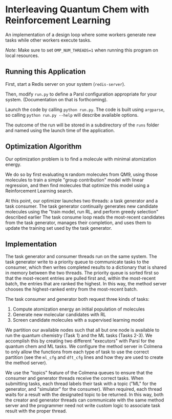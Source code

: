 # Interleaving Quantum Chem with Reinforcement Learning

An implementation of a design loop where some workers generate new tasks while
other workers execute tasks.

*Note*: Make sure to set `OMP_NUM_THREADS=1` when running this program on local resources.

## Running this Application

First, start a Redis server on your system (`redis-server`).

Then, modify `run.py` to define a Parsl configuration appropriate for your system. 
(Documentation on that is forthcoming). 

Launch the code by calling `python run.py`.
The code is built using `argparse`, so calling `python run.py --help` will describe available options.

The outcome of the run will be stored in a subdirectory of the `runs` folder and named 
using the launch time of the application.

## Optimization Algorithm

Our optimization problem is to find a molecule with minimal atomization energy.

We do so by first evaluating `N` random molecules from QM9, using those molecules
to train a simple "group contribution" model with linear regression, and then
find molecules that optimize this model using a Reinforcement Learning search.

At this point, our optimizer launches two threads: a task generator and 
a task consumer.
The task generator continually generates new candidate molecules using the
"train model, run RL, and perform greedy selection" described earlier
The task consume loop reads the most-recent candidates from the task generator, 
manages their completion, and uses them to update the training set
used by the task generator.

## Implementation

The task generator and consumer threads run on the same system.
The task generator write to a priority queue to communicate tasks to 
the consumer, which then writes completed results to a dictionary 
that is shared in memory between the two threads. 
The priority queue is sorted first so that the most-recent entries
are pulled first and, within the most-recent batch,
the entries that are ranked the highest.
In this way, the method server chooses the highest-ranked
entry from the most-recent batch. 

The task consumer and generator both request three kinds of tasks:
1. Compute atomization energy an initial population of molecules
2. Generate new molecular candidates with RL
3. Screen candidate molecules with a supervised learning model

We partition our available nodes such that all but one node is available to run
the quantum chemistry (Task 1) and the ML tasks (Tasks 2-3).
We accomplish this by creating two different "executors" with Parsl for the quantum 
chem and ML tasks.
We configure the method server in Colmena to only allow the functions from each 
type of task to use the correct partition (see the `ml_cfg` and `dft_cfg` lines and
how they are used to create the method server). 

We use the "topics" feature of the Colmena queues to ensure that the consumer 
and generator threads receive the correct tasks.
When submitting tasks, each thread labels their task with a topic ("ML" for the generator,
and "simulator" for the consumer). 
When required, each thread waits for a result with the designated topic to be returned. 
In this way, both the creator and generator threads can communicate with the same
method server and the programmer need not write custom logic to associate task result
with the proper thread.
